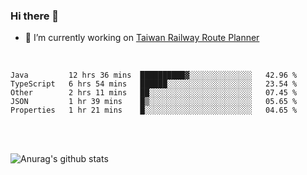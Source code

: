 ### Hi there 👋

- 🔭 I’m currently working on [Taiwan Railway Route Planner](https://github.com/Taiwan-Railway-Route-Planner)

<br/>

<!--START_SECTION:waka-->
```text
Java         12 hrs 36 mins  ██████████▓░░░░░░░░░░░░░░   42.96 % 
TypeScript   6 hrs 54 mins   ██████░░░░░░░░░░░░░░░░░░░   23.54 % 
Other        2 hrs 11 mins   ██░░░░░░░░░░░░░░░░░░░░░░░   07.45 % 
JSON         1 hr 39 mins    █▒░░░░░░░░░░░░░░░░░░░░░░░   05.65 % 
Properties   1 hr 21 mins    █░░░░░░░░░░░░░░░░░░░░░░░░   04.65 % 
```
<!--END_SECTION:waka-->

<br/>
<br/>

![Anurag's github stats](https://github-readme-stats.vercel.app/api?username=DepickereSven&show_icons=true&theme=tokyonight)



<!--
**DepickereSven/DepickereSven** is a ✨ _special_ ✨ repository because its `README.md` (this file) appears on your GitHub profile.

Here are some ideas to get you started:

- 🔭 I’m currently working on ...
- 🌱 I’m currently learning ...
- 👯 I’m looking to collaborate on ...
- 🤔 I’m looking for help with ...
- 💬 Ask me about ...
- 📫 How to reach me: ...
- 😄 Pronouns: ...
- ⚡ Fun fact: ...
-->
